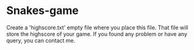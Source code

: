 # Snakes-game
Create a 'highscore.txt' empty file where you place this file. That file will store the highscore of your game.
If you found any problem or have any query, you can contact me.
